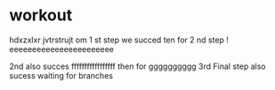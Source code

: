 # workout
hdxzxlxr
jvtrstrujt
 om 
1 st step we succed
ten for 
2 nd step ! eeeeeeeeeeeeeeeeeeeeeee

2nd also succes  fffffffffffffffff
then for gggggggggg
3rd
Final step also sucess
waiting for branches
